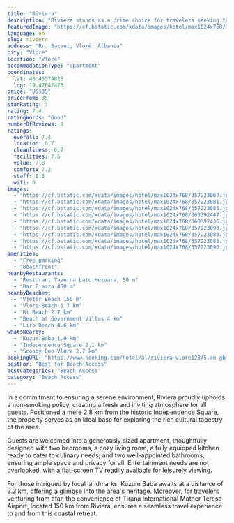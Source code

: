 ```yaml
---
title: "Riviera"
description: "Riviera stands as a prime choice for travelers seeking the perfect blend of comfort and convenience in Vlorë, just a stone's throw away from Vjetër Beach and a short stroll from the vibrant Vlore Beach."
featuredImage: "https://cf.bstatic.com/xdata/images/hotel/max1024x768/357223067.jpg?k=9ba37de0a244364d1f4fd1d58a18e19df610c8c20ee46bd5c1c36ca59cfc934b&o=&hp=1"
language: en
slug: riviera
address: "Rr. Sazani, Vlorë, Albania"
city: "Vlorë"
location: "Vlorë"
accommodationType: "apartment"
coordinates:
  lat: 40.45574828
  lng: 19.47647473
price: "US$35"
priceFrom: 35
starRating: 3
rating: 7.4
ratingWords: "Good"
numberOfReviews: 9
ratings:
  overall: 7.4
  location: 6.7
  cleanliness: 6.7
  facilities: 7.5
  value: 7.8
  comfort: 7.2
  staff: 8.3
  wifi: 0
images:
  - "https://cf.bstatic.com/xdata/images/hotel/max1024x768/357223067.jpg?k=9ba37de0a244364d1f4fd1d58a18e19df610c8c20ee46bd5c1c36ca59cfc934b&o=&hp=1"
  - "https://cf.bstatic.com/xdata/images/hotel/max1024x768/357223081.jpg?k=d56b2e0394d26eb798ff9a99988135113754c885186c72525c56309934e1e4d6&o=&hp=1"
  - "https://cf.bstatic.com/xdata/images/hotel/max1024x768/357223085.jpg?k=617fad2702fa36d6367190070dfbc2c926ab1be6f200f7fe4c034c66c92bc325&o=&hp=1"
  - "https://cf.bstatic.com/xdata/images/hotel/max1024x768/363392447.jpg?k=8c256e0b6a717b5055a8fa79c0f385ab733faf13581715031088614f16b77d23&o=&hp=1"
  - "https://cf.bstatic.com/xdata/images/hotel/max1024x768/363392436.jpg?k=493cf4ccdaed57a70b22955c4143048c2ff919a61ccf8da3c2d5a033f73a33b4&o=&hp=1"
  - "https://cf.bstatic.com/xdata/images/hotel/max1024x768/357223093.jpg?k=6178c5464395266394e80b4b54122489f620916ab018166028fa9e47530dffd4&o=&hp=1"
  - "https://cf.bstatic.com/xdata/images/hotel/max1024x768/357223083.jpg?k=c28df337ffb1cd951b2cb22da95f09f2ea0aa983f5ecf276dcc831e5bc99afbc&o=&hp=1"
  - "https://cf.bstatic.com/xdata/images/hotel/max1024x768/357223088.jpg?k=8d301112029f10cc8fa34375d6dc3e9d96470eb19a53847f92b06420006e3cc4&o=&hp=1"
  - "https://cf.bstatic.com/xdata/images/hotel/max1024x768/357223090.jpg?k=f5d55edad471c7a38918c9dfedacf620b5afc91b8bf94eb750fb772fe9860d22&o=&hp=1"
amenities:
  - "Free parking"
  - "Beachfront"
nearbyRestaurants:
  - "Restorant Taverna Lato Mezuaraj 50 m"
  - "Bar Piazza 450 m"
nearbyBeaches:
  - "Vjetër Beach 150 m"
  - "Vlore Beach 1.7 km"
  - "Ri Beach 2.7 km"
  - "Beach at Government Villas 4 km"
  - "Liro Beach 4.6 km"
whatsNearby:
  - "Kuzum Baba 1.9 km"
  - "Independence Square 2.1 km"
  - "Scooby Doo Vlore 2.7 km"
bookingURL: "https://www.booking.com/hotel/al/riviera-vlore12345.en-gb.html?aid=8035640"
bestFor: "Best for Beach Access"
bestCategories: "Beach Access"
category: "Beach Access"
---
```


In a commitment to ensuring a serene environment, Riviera proudly upholds a non-smoking policy, creating a fresh and inviting atmosphere for all guests. Positioned a mere 2.8 km from the historic Independence Square, the property serves as an ideal base for exploring the rich cultural tapestry of the area.

Guests are welcomed into a generously sized apartment, thoughtfully designed with two bedrooms, a cozy living room, a fully equipped kitchen ready to cater to culinary needs, and two well-appointed bathrooms, ensuring ample space and privacy for all. Entertainment needs are not overlooked, with a flat-screen TV readily available for leisurely viewing.

For those intrigued by local landmarks, Kuzum Baba awaits at a distance of 3.3 km, offering a glimpse into the area's heritage. Moreover, for travelers venturing from afar, the convenience of Tirana International Mother Teresa Airport, located 150 km from Riviera, ensures a seamless travel experience to and from this coastal retreat.